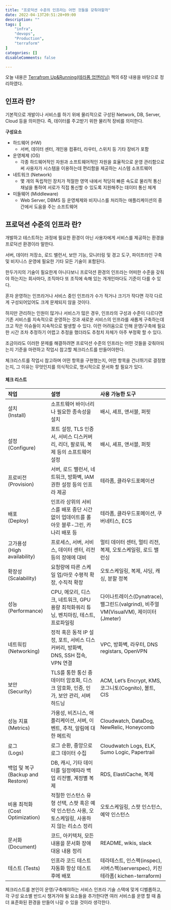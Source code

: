 ```yaml
---
title: "프로덕션 수준의 인프라는 어떤 것들을 갖춰야할까"
date: 2022-04-13T20:51:28+09:00
description: ""
tags: [
	"infra",
	"devops",
    "Production",
    "terraform"
]
categories: []
disableComments: false

---
```




오늘 내용은 [Terrafrom Up&Running(테라폼 업앤러닝)](http://www.yes24.com/Product/Goods/101511312) 책의 6장 내용을 바탕으로 정리하였다.



## 인프라 란?

기본적으로 개발이나 서비스를 하기 위에 물리적으로 구성된 Network, DB, Server, Cloud 등을 의미한다. 즉, 데이터를 주고받기 위한 물리적 장비를 의미한다.



**구성요소**

- 하드웨어 (HW)
  - 서버, 데이터 센터, 개인용 컴퓨터, 라우터, 스위치 등 기타 장비가 포함
- 운영체제 (OS)
  - 각종 하드웨어적인 자원과 소프트웨어적인 자원을 효율적으로 운영 관리함으로써 사용자가 시스템을 이용하는데 편리함을 제공하는 시스템 소프트웨어
- 네트워크 (Network)
  - 몇 개의 독립적인 장치가 적절한 영역 내에서 적당히 빠른 속도로 물리적 통신 채널을 통하여 서로가 직접 통신할 수 있도록 지원해주는 데이터 통신 체계
- 미들웨어 (Middleware)
  -  Web Server, DBMS 등 운영체제와 비지니스를 처리하는 애플리케이션의 중간에서 도움을 주는 소프트웨어







## 프로덕션 수준의 인프라 란?

개발하고 테스트하는 과정에 필요한 환경이 아닌 사용자에게 서비스를 제공하는 환경을 프로덕션 환경이라 말한다.

서버, 데이터 저장소, 로드 밸런서, 보안 기능, 모니터링 및 경고 도구, 파이프라인 구축 및 비지니스 운영에 필요한 기타 모든 기술이 포함된다.



한두가지의 기술이 필요한게 아니다보니 프로덕션 환경의 인프라는 어떠한 수준을 갖춰야 하는지는 회사마다, 조직마다 또 조직에 속해 있는 개개인마다도 기준이 다를 수 있다.

혼자 운영하는 인프라거나 서비스 중인 인프라가 수가 적거나 크기가 작다면 각각 다르게 구성되어있어도 크게 문제되지 않을 것이다.



하지만 관리하는 인원이 많거나 서비스가 많은 경우, 인프라의 구성과 수준이 다르다면 기존 서비스를 지속적으로 운영하는 것과 새로운 서비스의 인프라를 새롭게 구축하는데 크고 작은 이슈들이 지속적으로 발생할 수 있다. 이런 어려움으로 인해 운영/구축에 필요한 시간 조차 추정하기 어렵고 추정을 했더라도 추청치 자체가 아주 부정확 할 수 있다.



조금이라도 이러한 문제를 해결하려면 프로덕션 수준의 인프라는 어떤 것들을 갖춰야되는지 기준을 마련하고 작업시 참고할 체크리스트를 만들어야한다.

체크리스트를 작업시 참고하며 어떤 항목을 구현했는지, 어떤 항목을 건너뛰기로 결정했는지, 그 이유는 무엇인지를 의식적으로,  명시적으로 문서화 할 필요가 있다.



#### 체크 리스트

| **작업**                                | **설명**                                                     | **사용 가능한 도구**                                         |
| :-------------------------------------- | :----------------------------------------------------------- | :----------------------------------------------------------- |
| 설치 <br />(Install)                    | 소프트웨어 바이너리나 필요한 종속성을 설치                   | 배시, 셰프, 앤서블, 퍼핏                                     |
| 설정 <br />(Configure)                  | 포트 설정, TLS 인증서, 서비스 디스커버리, 리더, 팔로워, 복제 등의 소프트웨어 설정 | 배시, 셰프, 앤서블, 퍼핏                                     |
| 프로비전 <br />(Provision)              | 서버, 로드 밸런서, 네트워크, 방화벽, IAM 권한 설정 등의 인프라 제공 | 테라폼, 클라우드포메이션                                     |
| 배포 <br />(Deploy)                     | 인프라 상위의 서비스를 배포 중단  시간 없이 업데이트를 롤아웃  블루-그린, 카나리 배포 등 | 테라폼, 클라우드포메이션, 쿠버네티스, ECS                    |
| 고가용성 <br />(High availability)      | 프로세스, 서버, 서비스, 데이터 센터, 리전 등의 장애에 대비   | 멀티 데이터 센터, 멀티 리전, 복제, 오토스케일링, 로드 밸런싱 |
| 확장성 <br />(Scalability)              | 요청량에 따른 스케일 업/아웃  수평적 확장, 수직적 확장       | 오토스케일링, 복제, 샤딩, 캐싱, 분할 정복                    |
| 성능 <br />(Performance)                | CPU, 메모리, 디스크, 네트워크, GPU 용량 최적화쿼리 튜닝, 벤치마킹, 테스트, 프로파일링 | 다이나트레이스(Dynatrace), 밸그린드(valgrind), 비주얼VM(VisualVM), 제이미터(Jmeter) |
| 네트워킹 <br />(Networking)             | 정적 혹은 동적 IP 설정, 포트, 서비스 디스커버리, 방화벽, DNS, SSH 접속, VPN 연결 | VPC, 방화벽, 라우터, DNS registars, OpenVPN                  |
| 보안 <br />(Security)                   | TLS를 통한 통신 중 데이터 암호화, 디스크 암호화, 인증, 인가, 보안 관리, 서버 하드닝 | ACM, Let’s Encrypt, KMS, 코그니토(Cognito), 볼트, CIS        |
| 성능 지표 <br />(Metrics)               | 가용성, 비즈니스, 애플리케이션, 서버, 이벤트, 추적, 알림에 대한 메트릭 | Cloudwatch, DataDog, NewRelic, Honeycomb                     |
| 로그 <br />(Logs)                       | 로그 순환, 중앙으로 로그 데이터 수집                         | Cloudwatch Logs, ELK, Sumo Logic, Papertrail                 |
| 백업 및 복구 <br />(Backup and Restore) | DB, 캐시, 기타 데이터를 일정에따라 백업 리전별, 계정별 복제  | RDS, ElastiCache, 복제                                       |
| 비용 최적화  <br />(Cost Optimization)  | 적절한 인스턴스 유형 선택, 스팟 혹은 예약 인스턴스 사용, 오토스케일링, 사용하지 않는 리소스 정리 | 오토스케일링, 스팟 인스턴스, 예약 인스턴스                   |
| 문서화 (Document)                       | 코드, 아키텍처, 모든 내용을 문서화 장애 대응 내용 정리       | README, wikis, slack                                         |
| 테스트 (Tests)                          | 인프라 코드 테스트 자동화 항상 테스트 후에 배포              | 테라테스트, 인스펙(inspec), 서버스펙(serverspec), 키친 테라폼( kichen-terraform) |



체크리스트를 본인이 운영/구축해야하는 서비스 인프라 기술 스택에 맞게 디벨롭하고, 각 구성 요소별 반드시 챙겨가야 될 요소들을 추가한다면 여러 서비스를 운영 할 때 좀 더 표준화된 환경을 만들어 나갈 수 있을 것이라 생각한다. 



